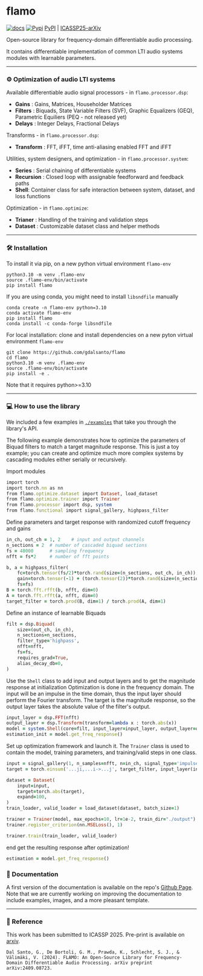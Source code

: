 # flamo
[![docs](https://img.shields.io/badge/docs-brightgreen)](https://gdalsanto.github.io/flamo/) [![Pypi](https://img.shields.io/badge/PyPI-blue)](https://pypi.org/project/flamo/)
[PyPI](https://pypi.org/project/flamo/) | [ICASSP25-arXiv](https://arxiv.org/abs/2409.08723) 

Open-source library for frequency-domain differentiable audio processing.

It contains differentiable implementation of common LTI audio systems modules with learnable parameters.

---

### ⚙️ Optimization of audio LTI systems

Available differentiable audio signal processors - in `flamo.processor.dsp`: 
- **Gains** : Gains, Matrices, Householder Matrices
- **Filters** : Biquads, State Variable Filters (SVF), Graphic Equalizers (GEQ), Parametric Equiliers (PEQ - not released yet)
- **Delays** : Integer Delays, Fractional Delays 

Transforms  - in `flamo.processor.dsp`: 
- **Transform** : FFT, iFFT, time anti-aliasing enabled FFT and iFFT 


Utilities, system designers, and optimization - in `flamo.processor.system`:
- **Series** : Serial chaining of differentiable systems 
- **Recursion** : Closed loop with assignable feedforward and feedback paths
- **Shell**: Container class for safe interaction between system, dataset, and loss functions

Optimization - in `flamo.optimize`:
- **Trianer** : Handling of the training and validation steps 
- **Dataset** : Customizable dataset class and helper methods 

--- 

### 🛠️ Installation
To install it via pip, on a new python virtual environment `flamo-env` 
```
python3.10 -m venv .flamo-env
source .flamo-env/bin/activate
pip install flamo
```
If you are using conda, you might need to install `libsndfile` manually
```
conda create -n flamo-env python=3.10
conda activate flamo-env
pip install flamo
conda install -c conda-forge libsndfile
```

For local installation: clone and install dependencies on a new pyton virtual environment `flamo-env` 
```
git clone https://github.com/gdalsanto/flamo
cd flamo
python3.10 -m venv .flamo-env
source .flamo-env/bin/activate
pip install -e .
```
Note that it requires python>=3.10

---

### 💻 How to use the library

We included a few examples in [`./examples`](https://github.com/gdalsanto/flamo/tree/main/examples) that take you through the library's API. 

The following example demonstrates how to optimize the parameters of Biquad filters to match a target magnitude response. This is just a toy example; you can create and optimize much more complex systems by cascading modules either serially or recursively. 

Import modules 
```ruby
import torch
import torch.nn as nn
from flamo.optimize.dataset import Dataset, load_dataset
from flamo.optimize.trainer import Trainer
from flamo.processor import dsp, system
from flamo.functional import signal_gallery, highpass_filter

```
Define parameters and target response with randomized cutoff frequency and gains

```ruby
in_ch, out_ch = 1, 2    # input and output channels
n_sections = 2  # number of cascaded biquad sections
fs = 48000      # sampling frequency
nfft = fs*2     # number of fft points

b, a = highpass_filter(
    fc=torch.tensor(fs/2)*torch.rand(size=(n_sections, out_ch, in_ch)), 
    gain=torch.tensor(-1) + (torch.tensor(2))*torch.rand(size=(n_sections, out_ch, in_ch)), 
    fs=fs)
B = torch.fft.rfft(b, nfft, dim=0)
A = torch.fft.rfft(a, nfft, dim=0)
target_filter = torch.prod(B, dim=1) / torch.prod(A, dim=1)

```

Define an instance of learnable Biquads

```ruby
filt = dsp.Biquad(
    size=(out_ch, in_ch), 
    n_sections=n_sections,
    filter_type='highpass',
    nfft=nfft,
    fs=fs,
    requires_grad=True,
    alias_decay_db=0,
)   
```

Use the `Shell` class to add input and output layers and to get the magnitude response at initialization 
Optimization is done in the frequency domain. The input will be an impulse in the time domain, thus the input layer should perform the Fourier transform.
The target is the magnitude response, so the output layer takes the absolute value of the filter's output.  

```ruby
input_layer = dsp.FFT(nfft)
output_layer = dsp.Transform(transform=lambda x : torch.abs(x))
model = system.Shell(core=filt, input_layer=input_layer, output_layer=output_layer)    
estimation_init = model.get_freq_response()

````

Set up optimization framework and launch it. The `Trainer` class is used to contain the model, training parameters, and training/valid steps in one class. 

```ruby
input = signal_gallery(1, n_samples=nfft, n=in_ch, signal_type='impulse', fs=fs)
target = torch.einsum('...ji,...i->...j', target_filter, input_layer(input))

dataset = Dataset(
    input=input,
    target=torch.abs(target),
    expand=100,
)
train_loader, valid_loader = load_dataset(dataset, batch_size=1)

trainer = Trainer(model, max_epochs=10, lr=1e-2, train_dir="./output")
trainer.register_criterion(nn.MSELoss(), 1)

trainer.train(train_loader, valid_loader)
```
end get the resulting response after optimization! 

```ruby
estimation = model.get_freq_response()
```

### 📖 Documentation 

A first version of the documentation is available on the repo's [Github Page](https://gdalsanto.github.io/flamo/). Note that we are currently working on improving the documentation to include examples, images, and a more pleasant template. 

---
### 📖 Reference

This work has been submitted to ICASSP 2025. Pre-print is available on [arxiv](https://arxiv.org/abs/2409.08723). 

```Dal Santo, G., De Bortoli, G. M., Prawda, K., Schlecht, S. J., & Välimäki, V. (2024). FLAMO: An Open-Source Library for Frequency-Domain Differentiable Audio Processing. arXiv preprint arXiv:2409.08723.```
